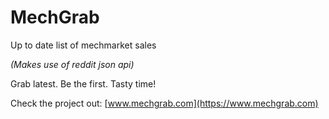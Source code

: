 # MechGrab
Up to date list of mechmarket sales

*(Makes use of reddit json api)*

Grab latest. Be the first. Tasty time!

Check the project out: [www.mechgrab.com](https://www.mechgrab.com)
